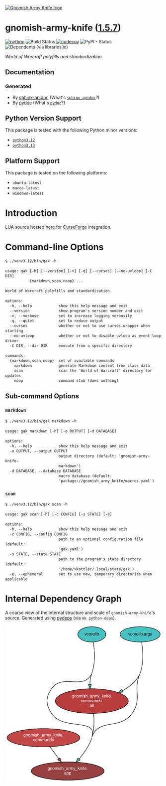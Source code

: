 <!--
    =====================================
    generator=datazen
    version=3.2.0
    hash=0ba2470459970b8f79e488079c6c9f17
    =====================================
-->

[![Gnomish Army Knife Icon](https://wow.zamimg.com/images/wow/icons/large/inv_misc_enggizmos_swissarmy.jpg)](https://www.wowhead.com/item=40772/gnomish-army-knife)

# gnomish-army-knife ([1.5.7](https://pypi.org/project/gnomish-army-knife/))

[![python](https://img.shields.io/pypi/pyversions/gnomish-army-knife.svg)](https://pypi.org/project/gnomish-army-knife/)
![Build Status](https://github.com/vkottler/gnomish-army-knife/workflows/Python%20Package/badge.svg)
[![codecov](https://codecov.io/gh/vkottler/gnomish-army-knife/branch/master/graphs/badge.svg?branch=master)](https://codecov.io/github/vkottler/gnomish-army-knife)
![PyPI - Status](https://img.shields.io/pypi/status/gnomish-army-knife)
![Dependents (via libraries.io)](https://img.shields.io/librariesio/dependents/pypi/gnomish-army-knife)

*World of Warcraft polyfills and standardization.*

## Documentation

### Generated

* By [sphinx-apidoc](https://vkottler.github.io/python/sphinx/gnomish-army-knife)
(What's [`sphinx-apidoc`](https://www.sphinx-doc.org/en/master/man/sphinx-apidoc.html)?)
* By [pydoc](https://vkottler.github.io/python/pydoc/gnomish_army_knife.html)
(What's [`pydoc`](https://docs.python.org/3/library/pydoc.html)?)

## Python Version Support

This package is tested with the following Python minor versions:

* [`python3.12`](https://docs.python.org/3.12/)
* [`python3.13`](https://docs.python.org/3.13/)

## Platform Support

This package is tested on the following platforms:

* `ubuntu-latest`
* `macos-latest`
* `windows-latest`

# Introduction

LUA source hosted [here](https://github.com/vkottler/gak-lua) for
[CurseForge](https://www.curseforge.com/wow) integration.

# Command-line Options

```
$ ./venv3.12/bin/gak -h

usage: gak [-h] [--version] [-v] [-q] [--curses] [--no-uvloop] [-C DIR]
           {markdown,scan,noop} ...

World of Warcraft polyfills and standardization.

options:
  -h, --help            show this help message and exit
  --version             show program's version number and exit
  -v, --verbose         set to increase logging verbosity
  -q, --quiet           set to reduce output
  --curses              whether or not to use curses.wrapper when starting
  --no-uvloop           whether or not to disable uvloop as event loop driver
  -C DIR, --dir DIR     execute from a specific directory

commands:
  {markdown,scan,noop}  set of available commands
    markdown            generate Markdown content from class data
    scan                scan the 'World of Warcraft' directory for updates
    noop                command stub (does nothing)

```

## Sub-command Options

### `markdown`

```
$ ./venv3.12/bin/gak markdown -h

usage: gak markdown [-h] [-o OUTPUT] [-d DATABASE]

options:
  -h, --help            show this help message and exit
  -o OUTPUT, --output OUTPUT
                        output directory (default: 'gnomish-army-knife-
                        markdown')
  -d DATABASE, --database DATABASE
                        macro database (default:
                        'package://gnomish_army_knife/macros.yaml')

```

### `scan`

```
$ ./venv3.12/bin/gak scan -h

usage: gak scan [-h] [-c CONFIG] [-s STATE] [-e]

options:
  -h, --help            show this help message and exit
  -c CONFIG, --config CONFIG
                        path to an optional configuration file (default:
                        'gak.yaml')
  -s STATE, --state STATE
                        path to the program's state directory (default:
                        '/home/vkottler/.local/state/gak')
  -e, --ephemeral       set to use new, temporary directories when applicable

```

# Internal Dependency Graph

A coarse view of the internal structure and scale of
`gnomish-army-knife`'s source.
Generated using [pydeps](https://github.com/thebjorn/pydeps) (via
`mk python-deps`).

![gnomish-army-knife's Dependency Graph](im/pydeps.svg)
